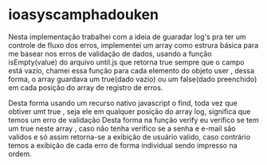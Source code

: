 # ioasyscamphadouken

Nesta implementação trabalhei com a ideia de guaradar log's pra ter um controle de fluxo dos erros, implementei um array como estrura básica para me basear nos erros
de validação de dados, usando a função isEmpty(value) do arquivo until.js que retorna true sempre que o campo está vazio, chamei essa função para cada elemento
do objeto user , dessa forma, o array guardava um true(dado vazio) ou um false(dado preenchido) em cada posição do array de registro de erros.

Desta forma usando um recurso nativo javascript o find, toda vez que obtiver umt true , seja ele em qualquer posição do array log, significa que temos um erro de validação
Desta forma na função verify eu verifico se tem um true neste array , caso não tenha verifico se a senha e e-mail são validos e só assim retorna-se a exibição de usuário valido,
caso contrário temos a exibição de cada erro de forma individual sendo impresso na ordem.

